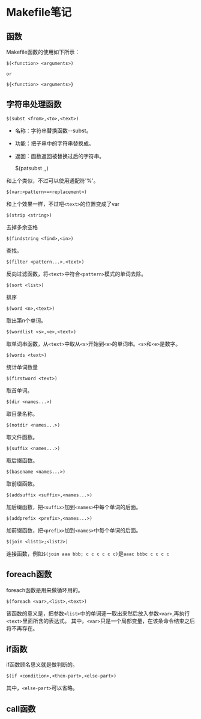 # Makefile笔记

## 函数

Makefile函数的使用如下所示：

    $(<function> <arguments>)

    or

    ${<function> <arguments>}

## 字符串处理函数

    $(subst <from>,<to>,<text>)

- 名称：字符串替换函数--subst。
- 功能：把子串<text>中的<from>字符串替换成<to>。
- 返回：函数返回被替换过后的字符串。

    $(patsubst <pattern>,<replacement>,<text>)

和上个类似，不过可以使用通配符'%'。

    $(var:<pattern>=<replacement>)

和上个效果一样，不过吧`<text>`的位置变成了var

    $(strip <string>)

去掉多余空格

    $(findstring <find>,<in>)

查找。

    $(filter <pattern...>,<text>)

反向过滤函数，将`<text>`中符合`<pattern>`模式的单词去除。

    $(sort <list>)

排序

    $(word <n>,<text>)

取出第n个单词。

    $(wordlist <s>,<e>,<text>)

取单词串函数，从`<text>`中取从`<s>`开始到`<e>`的单词串。`<s>`和`<e>`是数字。

    $(words <text>)

统计单词数量

    $(firstword <text>)

取首单词。

    $(dir <names...>)

取目录名称。

    $(notdir <names...>)

取文件函数。

    $(suffix <names...>)

取后缀函数。

    $(basename <names...>)

取前缀函数。

    $(addsuffix <suffix>,<names...>)

加后缀函数，把`<suffix>`加到`<names>`中每个单词的后面。

    $(addprefix <prefix>,<names...>)

加前缀函数，把`<prefix>`加到`<names>`中每个单词的后面。

    $(join <list1>;<list2>)

连接函数，例如`$(join aaa bbb; c c c c c c)`是`aaac bbbc c c c c`

## foreach函数

foreach函数是用来做循环用的。

    $(foreach <var>,<list>,<text>)

该函数的意义是，把参数`<list>`中的单词逐一取出来然后放入参数`<var>`,再执行`<text>`里面所含的表达式。
其中，`<var>`只是一个局部变量，在该条命令结束之后将不再存在。

## if函数

if函数顾名思义就是做判断的。

    $(if <condition>,<then-part>,<else-part>)

其中，`<else-part>`可以省略。

## call函数

